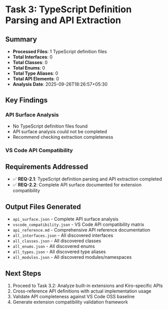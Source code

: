 # Task 3: TypeScript Definition Parsing and API Extraction

## Summary

- **Processed Files**: 1 TypeScript definition files
- **Total Interfaces**: 0
- **Total Classes**: 0  
- **Total Enums**: 0
- **Total Type Aliases**: 0
- **Total API Elements**: 0
- **Analysis Date**: 2025-09-26T18:26:57+05:30

## Key Findings

### API Surface Analysis
- No TypeScript definition files found
- API surface analysis could not be completed
- Recommend checking extraction completeness

### VS Code API Compatibility


## Requirements Addressed

- ✅ **REQ-2.1**: TypeScript definition parsing and API extraction completed
- ✅ **REQ-2.2**: Complete API surface documented for extension compatibility

## Output Files Generated

- `api_surface.json` - Complete API surface analysis
- `vscode_compatibility.json` - VS Code API compatibility matrix
- `api_reference.md` - Comprehensive API reference documentation
- `all_interfaces.json` - All discovered interfaces
- `all_classes.json` - All discovered classes
- `all_enums.json` - All discovered enums
- `all_types.json` - All discovered type aliases
- `all_modules.json` - All discovered modules/namespaces

## Next Steps

1. Proceed to Task 3.2: Analyze built-in extensions and Kiro-specific APIs
2. Cross-reference API definitions with actual implementation usage
3. Validate API completeness against VS Code OSS baseline
4. Generate extension compatibility validation framework


